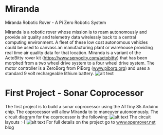 # Miranda
Miranda Robotic Rover - A Pi Zero Robotic System 

Miranda is a robotic rover whose mission is to roam autonomously and provide air quality and telemetry 
data wirelessly back to a central computing environment. A fleet of these low cost autonomous vehicles could be used to canvass an manufacturing plant or warehouse providing real time air quality data for that location.  Miranda is a variant of the ActoBitty rover kit (https://www.servocity.com/actobitty) that has been morphed from a two wheel drive system to a four wheel drive system.  The motor controller is a ZeroBorg from PiBorg (www.piborg.org) and uses a standard 9 volt rechargeable lithium battery. 
![alt text](https://user-images.githubusercontent.com/21957723/40286460-f16b2e14-5c5b-11e8-893d-f2adb5bb0ac9.JPG)
# First Project - Sonar Coprocessor 
The first project is to build a sonar coprocessor using the ATTiny 85 Arduino chip.  The coprocessor will allow Miranda
to to maneuver autonomously.  The circuit diagram for the coprocessor is the following:
![alt text](https://user-images.githubusercontent.com/21957723/40286680-743c9980-5c5d-11e8-9346-59b4fcad6248.png)
The circuit layouts :-)
![alt text](https://user-images.githubusercontent.com/21957723/40286829-64e9086e-5c5e-11e8-86b4-a3a25965c383.JPG)
For full details on the project go to www.openrover.net blog 
